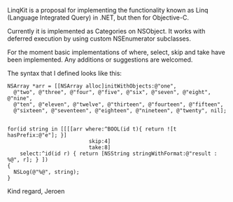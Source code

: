 LinqKit is a proposal for implementing the functionality known as Linq (Language Integrated Query) in .NET, but then for Objective-C.

Currently it is implemented as Categories on NSObject. It works with deferred execution by using custom NSEnumerator subclasses.

For the moment basic implementations of where, select, skip and take have been implemented. Any additions or suggestions are welcomed.

The syntax that I defined looks like this:

    NSArray *arr = [[NSArray alloc]initWithObjects:@"one", 
      @"two", @"three", @"four", @"five", @"six", @"seven", @"eight", @"nine", 
      @"ten", @"eleven", @"twelve", @"thirteen", @"fourteen", @"fifteen",
      @"sixteen", @"seventeen", @"eighteen", @"nineteen", @"twenty", nil];
    
  
    for(id string in [[[[arr where:^BOOL(id t){ return ![t hasPrefix:@"e"]; }] 
                              skip:4]
                              take:8]
        select:^id(id r) { return [NSString stringWithFormat:@"result : %@", r]; } ])
    {
      NSLog(@"%@", string);
    }

Kind regard,
Jeroen

